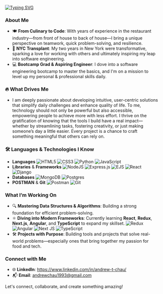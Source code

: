 [![Typing SVG](https://readme-typing-svg.demolab.com?font=Fira+Code&duration=4000&pause=250&center=true&width=435&lines=Hello+There!+%F0%9F%91%8B;I'm+Andrew+%F0%9F%A4%93;and+I+am+a+Software+Engineer++%F0%9F%A7%91%E2%80%8D%F0%9F%92%BB;%F0%9F%8C%9F+as+well+as+Lifelong+Learner+%F0%9F%8C%9F)](https://git.io/typing-svg)

### About Me
- 🍽️ **From Culinary to Code**: With years of experience in the restaurant industry—from front of house to back of house—I bring a unique perspective on teamwork, quick problem-solving, and resilience.
- 🗽 **NYC Transplant**: My two years in New York were transformative, sparking a love for working with others and ultimately inspiring my leap into software engineering.
- 💻 **Bootcamp Grad & Aspiring Engineer**: I dove into a software engineering bootcamp to master the basics, and I'm on a mission to level up my personal & professional skills daily.

### 🔥 What Drives Me
- I am deeply passionate about developing intuitive, user-centric solutions that simplify daily challenges and enhance quality of life. To me, technology should not only be powerful but also accessible, empowering people to achieve more with less effort. I thrive on the gratification of knowing that the tools I build have a real impact—whether by streamlining tasks, fostering creativity, or just making someone’s day a little easier. Every project is a chance to craft something meaningful that others can rely on.

### 🛠️ Languages & Technologies I Know
- **Languages**
  ![HTML5](https://img.shields.io/badge/html5-%23E34F26.svg?style=for-the-badge&logo=html5&logoColor=white)
  ![CSS3](https://img.shields.io/badge/css3-%231572B6.svg?style=for-the-badge&logo=css3&logoColor=white)
  ![Python](https://img.shields.io/badge/python-3670A0?style=for-the-badge&logo=python&logoColor=ffdd54)
  ![JavaScript](https://img.shields.io/badge/javascript-%23323330.svg?style=for-the-badge&logo=javascript&logoColor=%23F7DF1E)
- **Libraries** & **Frameworks**
  ![NodeJS](https://img.shields.io/badge/node.js-6DA55F?style=for-the-badge&logo=node.js&logoColor=white)
  ![Express.js](https://img.shields.io/badge/express.js-%23404d59.svg?style=for-the-badge&logo=express&logoColor=%2361DAFB)
  ![EJS](https://img.shields.io/badge/ejs-%23B4CA65.svg?style=for-the-badge&logo=ejs&logoColor=black)
  ![React](https://img.shields.io/badge/react-%2320232a.svg?style=for-the-badge&logo=react&logoColor=%2361DAFB)
  ![Django](https://img.shields.io/badge/django-%23092E20.svg?style=for-the-badge&logo=django&logoColor=white)
- **Databases**
  ![MongoDB](https://img.shields.io/badge/MongoDB-%234ea94b.svg?style=for-the-badge&logo=mongodb&logoColor=white)
  ![Postgres](https://img.shields.io/badge/postgres-%23316192.svg?style=for-the-badge&logo=postgresql&logoColor=white)
- **POSTMAN** & **Git**
  ![Postman](https://img.shields.io/badge/Postman-FF6C37?style=for-the-badge&logo=postman&logoColor=white)
  ![Git](https://img.shields.io/badge/git-%23F05033.svg?style=for-the-badge&logo=git&logoColor=white)

### What I’m Working On
- 🔍 **Mastering Data Structures & Algorithms**: Building a strong foundation for efficient problem-solving.
- ⚛️ **Diving into Modern Frameworks**: Currently learning **React**, **Redux**, **Next.js**, **Angular**, and **TypeScript** to expand my skillset.
![Redux](https://img.shields.io/badge/redux-%23593d88.svg?style=for-the-badge&logo=redux&logoColor=white)
![Angular](https://img.shields.io/badge/angular-%23DD0031.svg?style=for-the-badge&logo=angular&logoColor=white)
![Next JS](https://img.shields.io/badge/Next-black?style=for-the-badge&logo=next.js&logoColor=white)
![TypeScript](https://img.shields.io/badge/typescript-%23007ACC.svg?style=for-the-badge&logo=typescript&logoColor=white)
- 🛠️ **Projects with Purpose**: Building tools and projects that solve real-world problems—especially ones that bring together my passion for food and tech.

### Connect with Me
- 🌐 **LinkedIn**: https://www.linkedin.com/in/andrew-t-chau/
- 📬 **Email**: andrewchau1993@gmail.com

Let's connect, collaborate, and create something amazing!
